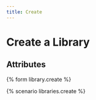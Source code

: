 ```yaml
---
title: Create
---
```


# Create a Library

## Attributes

{% form library.create %}

{% scenario libraries.create %}
